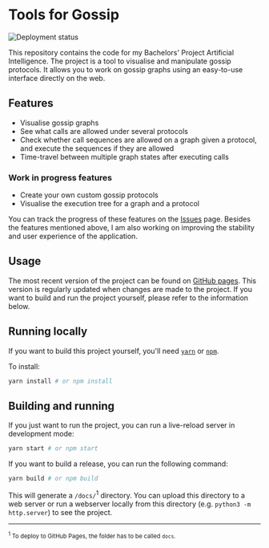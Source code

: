 # Tools for Gossip

![Deployment status](https://img.shields.io/github/workflow/status/ramonmeffert/tools-for-gossip/Deployment/gh-pages)

This repository contains the code for my Bachelors' Project Artificial Intelligence. 
The project is a tool to visualise and manipulate gossip protocols.
It allows you to work on gossip graphs using an easy-to-use interface directly on the web.

## Features

- Visualise gossip graphs
- See what calls are allowed under several protocols
- Check whether call sequences are allowed on a graph given a protocol, and execute the sequences if they are allowed
- Time-travel between multiple graph states after executing calls

### Work in progress features

- Create your own custom gossip protocols
- Visualise the execution tree for a graph and a protocol

You can track the progress of these features on the [Issues](https://github.com/RamonMeffert/tools-for-gossip/issues) page.
Besides the features mentioned above, I am also working on improving the stability and user experience of the application.

## Usage

The most recent version of the project can be found on [GitHub pages](https://ramonmeffert.github.io/tools-for-gossip). 
This version is regularly updated when changes are made to the project.
If you want to build and run the project yourself, please refer to the information below.

## Running locally

If you want to build this project yourself, you'll need [`yarn`][1] or [`npm`][1].

To install:

```sh
yarn install # or npm install
```

## Building and running

If you just want to run the project, you can run a live-reload server in development mode:

```sh
yarn start # or npm start
```

If you want to build a release, you can run the following command:

```sh
yarn build # or npm build
```

This will generate a `/docs/`<sup>1</sup> directory. You can upload this directory to a web server or run a webserver locally from this directory (e.g. `python3 -m http.server`) to see the project.

---

<sup><sup>1</sup> To deploy to GitHub Pages, the folder has to be called `docs`.</sup>

<!--Urls-->

[1]: https://yarnpkg.com/
[2]: https://www.npmjs.com/

